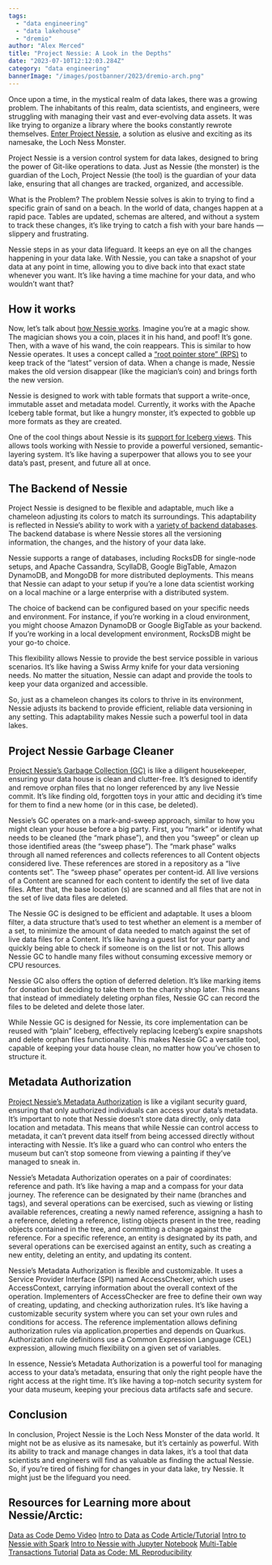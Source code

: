 ```yaml
---
tags:
  - "data engineering"
  - "data lakehouse"
  - "dremio"
author: "Alex Merced"
title: "Project Nessie: A Look in the Depths"
date: "2023-07-10T12:12:03.284Z"
category: "data engineering"
bannerImage: "/images/postbanner/2023/dremio-arch.png"
---
```


Once upon a time, in the mystical realm of data lakes, there was a growing problem. The inhabitants of this realm, data scientists, and engineers, were struggling with managing their vast and ever-evolving data assets. It was like trying to organize a library where the books constantly rewrote themselves. [Enter Project Nessie](https://projectnessie.org/), a solution as elusive and exciting as its namesake, the Loch Ness Monster.

Project Nessie is a version control system for data lakes, designed to bring the power of Git-like operations to data. Just as Nessie (the monster) is the guardian of the Loch, Project Nessie (the tool) is the guardian of your data lake, ensuring that all changes are tracked, organized, and accessible.

What is the Problem?
The problem Nessie solves is akin to trying to find a specific grain of sand on a beach. In the world of data, changes happen at a rapid pace. Tables are updated, schemas are altered, and without a system to track these changes, it’s like trying to catch a fish with your bare hands — slippery and frustrating.

Nessie steps in as your data lifeguard. It keeps an eye on all the changes happening in your data lake. With Nessie, you can take a snapshot of your data at any point in time, allowing you to dive back into that exact state whenever you want. It’s like having a time machine for your data, and who wouldn’t want that?

## How it works

Now, let’s talk about [how Nessie works](https://projectnessie.org/develop/spec/). Imagine you’re at a magic show. The magician shows you a coin, places it in his hand, and poof! It’s gone. Then, with a wave of his wand, the coin reappears. This is similar to how Nessie operates. It uses a concept called a [“root pointer store” (RPS)](https://projectnessie.org/tables/) to keep track of the “latest” version of data. When a change is made, Nessie makes the old version disappear (like the magician’s coin) and brings forth the new version.

Nessie is designed to work with table formats that support a write-once, immutable asset and metadata model. Currently, it works with the Apache Iceberg table format, but like a hungry monster, it’s expected to gobble up more formats as they are created.

One of the cool things about Nessie is its [support for Iceberg views](https://projectnessie.org/tables/views/). This allows tools working with Nessie to provide a powerful versioned, semantic-layering system. It’s like having a superpower that allows you to see your data’s past, present, and future all at once.

## The Backend of Nessie

Project Nessie is designed to be flexible and adaptable, much like a chameleon adjusting its colors to match its surroundings. This adaptability is reflected in Nessie’s ability to work with a [variety of backend databases](https://projectnessie.org/try/configuration/). The backend database is where Nessie stores all the versioning information, the changes, and the history of your data lake.

Nessie supports a range of databases, including RocksDB for single-node setups, and Apache Cassandra, ScyllaDB, Google BigTable, Amazon DynamoDB, and MongoDB for more distributed deployments. This means that Nessie can adapt to your setup if you’re a lone data scientist working on a local machine or a large enterprise with a distributed system.

The choice of backend can be configured based on your specific needs and environment. For instance, if you’re working in a cloud environment, you might choose Amazon DynamoDB or Google BigTable as your backend. If you’re working in a local development environment, RocksDB might be your go-to choice.

This flexibility allows Nessie to provide the best service possible in various scenarios. It’s like having a Swiss Army knife for your data versioning needs. No matter the situation, Nessie can adapt and provide the tools to keep your data organized and accessible.

So, just as a chameleon changes its colors to thrive in its environment, Nessie adjusts its backend to provide efficient, reliable data versioning in any setting. This adaptability makes Nessie such a powerful tool in data lakes.

## Project Nessie Garbage Cleaner

[Project Nessie’s Garbage Collection (GC)](https://projectnessie.org/features/gc-internals/) is like a diligent housekeeper, ensuring your data house is clean and clutter-free. It’s designed to identify and remove orphan files that no longer referenced by any live Nessie commit. It’s like finding old, forgotten toys in your attic and deciding it’s time for them to find a new home (or in this case, be deleted).

Nessie’s GC operates on a mark-and-sweep approach, similar to how you might clean your house before a big party. First, you “mark” or identify what needs to be cleaned (the “mark phase”), and then you “sweep” or clean up those identified areas (the “sweep phase”). The “mark phase” walks through all named references and collects references to all Content objects considered live. These references are stored in a repository as a “live contents set”. The “sweep phase” operates per content-id. All live versions of a Content are scanned for each content to identify the set of live data files. After that, the base location (s) are scanned and all files that are not in the set of live data files are deleted.

The Nessie GC is designed to be efficient and adaptable. It uses a bloom filter, a data structure that’s used to test whether an element is a member of a set, to minimize the amount of data needed to match against the set of live data files for a Content. It’s like having a guest list for your party and quickly being able to check if someone is on the list or not. This allows Nessie GC to handle many files without consuming excessive memory or CPU resources.

Nessie GC also offers the option of deferred deletion. It’s like marking items for donation but deciding to take them to the charity shop later. This means that instead of immediately deleting orphan files, Nessie GC can record the files to be deleted and delete those later.

While Nessie GC is designed for Nessie, its core implementation can be reused with “plain” Iceberg, effectively replacing Iceberg’s expire snapshots and delete orphan files functionality. This makes Nessie GC a versatile tool, capable of keeping your data house clean, no matter how you’ve chosen to structure it.

## Metadata Authorization

[Project Nessie’s Metadata Authorization](https://projectnessie.org/features/metadata_authorization/) is like a vigilant security guard, ensuring that only authorized individuals can access your data’s metadata. It’s important to note that Nessie doesn’t store data directly, only data location and metadata. This means that while Nessie can control access to metadata, it can’t prevent data itself from being accessed directly without interacting with Nessie. It’s like a guard who can control who enters the museum but can’t stop someone from viewing a painting if they’ve managed to sneak in.

Nessie’s Metadata Authorization operates on a pair of coordinates: reference and path. It’s like having a map and a compass for your data journey. The reference can be designated by their name (branches and tags), and several operations can be exercised, such as viewing or listing available references, creating a newly named reference, assigning a hash to a reference, deleting a reference, listing objects present in the tree, reading objects contained in the tree, and committing a change against the reference. For a specific reference, an entity is designated by its path, and several operations can be exercised against an entity, such as creating a new entity, deleting an entity, and updating its content.

Nessie’s Metadata Authorization is flexible and customizable. It uses a Service Provider Interface (SPI) named AccessChecker, which uses AccessContext, carrying information about the overall context of the operation. Implementers of AccessChecker are free to define their own way of creating, updating, and checking authorization rules. It’s like having a customizable security system where you can set your own rules and conditions for access. The reference implementation allows defining authorization rules via application.properties and depends on Quarkus. Authorization rule definitions use a Common Expression Language (CEL) expression, allowing much flexibility on a given set of variables.

In essence, Nessie’s Metadata Authorization is a powerful tool for managing access to your data’s metadata, ensuring that only the right people have the right access at the right time. It’s like having a top-notch security system for your data museum, keeping your precious data artifacts safe and secure.

## Conclusion

In conclusion, Project Nessie is the Loch Ness Monster of the data world. It might not be as elusive as its namesake, but it’s certainly as powerful. With its ability to track and manage changes in data lakes, it’s a tool that data scientists and engineers will find as valuable as finding the actual Nessie. So, if you’re tired of fishing for changes in your data lake, try Nessie. It might just be the lifeguard you need.

## Resources for Learning more about Nessie/Arctic:

[Data as Code Demo Video](https://www.youtube.com/watch?v=JCpWfsu-liw&t=684s&pp=ygURRGF0YSBhcyBDb2RlIERlbW8%3D)
[Intro to Data as Code Article/Tutorial](https://www.dremio.com/blog/managing-data-as-code-with-dremio-arctic-easily-ensure-data-quality-in-your-data-lakehouse/)
[Intro to Nessie with Spark](https://www.dremio.com/blog/getting-started-with-project-nessie-apache-iceberg-and-apache-spark-using-docker/)
[Intro to Nessie with Jupyter Notebook](https://www.dremio.com/blog/a-notebook-for-getting-started-with-project-nessie-apache-iceberg-and-apache-spark/)
[Multi-Table Transactions Tutorial](https://www.dremio.com/blog/multi-table-transactions-on-the-lakehouse-enabled-by-dremio-arctic/)
[Data as Code: ML Reproducibility](https://www.dremio.com/blog/managing-data-as-code-with-dremio-arctic-support-machine-learning-experimentation-in-your-data-lakehouse/)

